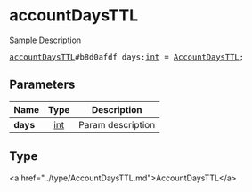 # accountDaysTTL

Sample Description

<pre>
<a href="../constructor/accountDaysTTL.md">accountDaysTTL</a>#b8d0afdf days:<a href="../type/int.md">int</a> = <a href="../type/AccountDaysTTL.md">AccountDaysTTL</a>;
</pre>

## Parameters

| Name | Type | Description |
|------|:----:|-------------|
| **days** | <a href="../type/int.md">int</a> | Param description |

## Type

&lt;a href=&#34;../type/AccountDaysTTL.md&#34;&gt;AccountDaysTTL&lt;/a&gt;
